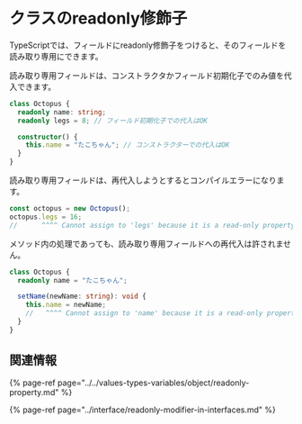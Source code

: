 # クラスのreadonly修飾子

TypeScriptでは、フィールドにreadonly修飾子をつけると、そのフィールドを読み取り専用にできます。

読み取り専用フィールドは、コンストラクタかフィールド初期化子でのみ値を代入できます。

```typescript
class Octopus {
  readonly name: string;
  readonly legs = 8; // フィールド初期化子での代入はOK

  constructor() {
    this.name = "たこちゃん"; // コンストラクターでの代入はOK
  }
}
```

読み取り専用フィールドは、再代入しようとするとコンパイルエラーになります。

```typescript
const octopus = new Octopus();
octopus.legs = 16;
//      ^^^^ Cannot assign to 'legs' because it is a read-only property.(2540)
```

メソッド内の処理であっても、読み取り専用フィールドへの再代入は許されません。

```typescript
class Octopus {
  readonly name = "たこちゃん";

  setName(newName: string): void {
    this.name = newName;
    //   ^^^^ Cannot assign to 'name' because it is a read-only property.(2540)
  }
}
```

## 関連情報

{% page-ref page="../../values-types-variables/object/readonly-property.md" %}

{% page-ref page="../interface/readonly-modifier-in-interfaces.md" %}

